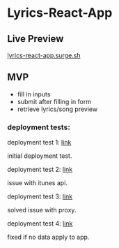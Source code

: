# Lyrics-React-App
## Live Preview
[lyrics-react-app.surge.sh](http://lyrics-react-app.surge.sh)

## MVP
* fill in inputs
* submit after filling in form
* retrieve lyrics/song preview


### deployment tests:
deployment test 1: [link](http://dg-p2-test1.surge.sh)

initial deployment test.

deployment test 2: [link](http://dg-p2-test2.surge.sh)

issue with itunes api.

deployment test 3: [link](http://dg-p2-test3.surge.sh)

solved issue with proxy.

deployment test 4: [link](http://dg-p2-test4.surge.sh)

fixed if no data apply to app.
